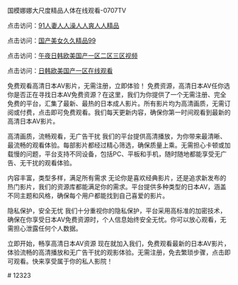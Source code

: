 国模娜娜大尺度精品人体在线观看-0707TV

点击访问：<a href="https://fdhf-454.pages.dev/">91人妻人人澡人人爽人人精品</a>

点击访问：<a href="https://bered.pages.dev/">国产美女久久精品99</a>

点击访问：<a href="https://cfad.pages.dev/">午夜日韩欧美国产一区二区三区视频</a>

点击访问：<a href="https://gfd-5xg.pages.dev/">日韩欧美国产一区在线观看</a>


免费观看高清日本AV影片，无需注册，立即体验！
免费资源，高清日本AV任你选
你是否正在寻找日本AV免费资源？在这里，我们为你提供了一个无需注册、完全免费的平台，汇集了最新、最热的日本成人影片。所有影片均为高清画质，无需订阅或付费，点击即可免费观看。我们每天更新内容，确保你第一时间观看到最新的高清日本AV影片。

高清画质，流畅观看，无广告干扰
我们的平台提供高清播放，为你带来最清晰、最流畅的观看体验。每部影片都经过精心筛选，确保质量上乘。无需担心卡顿或加载慢的问题，平台支持不同设备，包括PC、平板和手机，随时随地都能享受无广告、无干扰的观看体验。

内容丰富，类型多样，满足所有需求
无论你是喜欢经典影片，还是追求新发布的热门影片，我们的资源库都能满足你的需求。平台提供多种类型的日本AV，涵盖不同主题和风格，确保每个用户都能找到自己喜爱的影片。

隐私保护，安全无忧
我们十分重视你的隐私保护，平台采用高标准的加密技术，确保在你享受日本AV免费资源时，个人信息始终安全无忧。你可以放心观看，无需担心泄露任何个人数据。

立即开始，畅享高清日本AV资源
现在就加入我们，免费观看最新的日本AV影片，体验流畅的高清播放和无广告干扰的观影体验。无需注册，免去繁琐步骤，点击即可观看。快来享受属于你的私人影院！







<span style="display:none;">[Canonical link]( https://github.com/vg20250707/12323 ）</span># 12323

